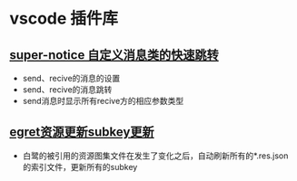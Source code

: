 <h1>vscode 插件库</h1>

<h2> <a href="https://github.com/a6166231/vscode-extension/blob/main/super-notice/README-2.md">super-notice  自定义消息类的快速跳转</a></h2>

 - send、recive的消息的设置
 - send、recive的消息跳转
 - send消息时显示所有recive方的相应参数类型



<h2> <a href="https://github.com/a6166231/vscode-extension/blob/main/egret-res-refresh/README-zh.md">egret资源更新subkey更新</a></h2>


 - 白鹭的被引用的资源图集文件在发生了变化之后，自动刷新所有的*.res.json的索引文件，更新所有的subkey